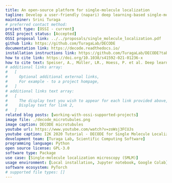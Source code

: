 ```yaml
---
title: An open-source platform for single-molecule localization
tagline: Develop a user-friendly (napari) deep learning-based single-molecule detection software.
maintainer: Srini Turaga
# preferred contact method:
project type: [OSSI - current]
OSSI project status: [Accepted]
OSSI proposal link: ../../proposals/single_molecule_localization.pdf
github link: https://github.com/TuragaLab/DECODE
documentation link: https://decode.readthedocs.io/
installation instructions link: https://github.com/TuragaLab/DECODE?tab=readme-ov-file#local-installation
how to cite link: https://doi.org/10.1038/s41592-021-01236-x
how to cite text: Speiser, A., Müller, LR., Hoess, P. et al. Deep learning enables fast and dense single-molecule localization with high accuracy. Nature Methods 18, 1082–1090 (2021). https://doi.org/10.1038/s41592-021-01236-x
# additional links array:
#   [
#     Optional additional external links,
#     For example - to a project hompage,
#   ]
# additional links text array:
#   [
#     The display text you wish to appear for each link provided above,
#     Display text for link 2,
#   ]
related blog posts: [working-with-ossi-supported-projects]
image file: ./decode_microtubules.png
image caption: DECODE microtubules
youtube url: https://www.youtube.com/watch?v=zoWsj3FCUJs
youtube caption: I2K 2020 Tutorial - DECODE for Single Molecule Localization Microscopy
development team: [Turaga Lab, Scientific Computing Software]
programming language: Python
open source license: GPL-3.0
software type: Package
use case: [Single-molecule localization microscopy (SMLM)]
usage environment: [Local installation, Jupyter notebook, Google Colab]
software ecosystem: PyTorch
# supported file types: []
---
```

